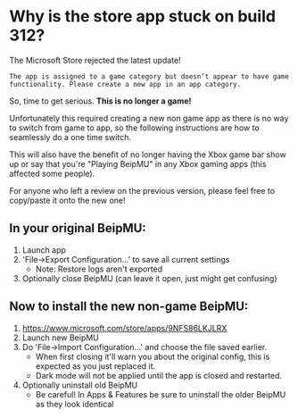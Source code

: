 # Why is the store app stuck on build 312?

The Microsoft Store rejected the latest update!

`The app is assigned to a game category but doesn’t appear to have game functionality. Please create a new app in an app category.`

So, time to get serious. **This is no longer a game!**

Unfortunately this required creating a new non game app as there is no way to switch from game to app, so the following instructions are how to seamlessly do a one time switch.

This will also have the benefit of no longer having the Xbox game bar show up or say that you're "Playing BeipMU" in any Xbox gaming apps (this affected some people).

For anyone who left a review on the previous version, please feel free to copy/paste it onto the new one!

## In your original BeipMU:

1. Launch app
2. 'File->Export Configuration...' to save all current settings
   * Note: Restore logs aren't exported
4. Optionally close BeipMU (can leave it open, just might get confusing)

## Now to install the new non-game BeipMU:

1. https://www.microsoft.com/store/apps/9NFS86LKJLRX
2. Launch new BeipMU
3. Do 'File->Import Configuration...' and choose the file saved earlier.
   * When first closing it'll warn you about the original config, this is expected as you just replaced it.
   * Dark mode will not be applied until the app is closed and restarted.
6. Optionally uninstall old BeipMU
   * Be careful! In Apps & Features be sure to uninstall the older BeipMU as they look identical
